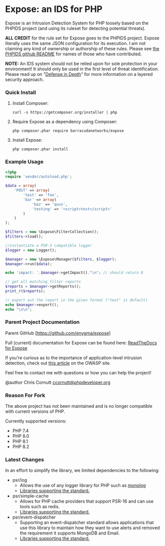 Expose: an IDS for PHP
=========================

Expose is an Intrusion Detection System for PHP loosely based on the PHPIDS project (and using its ruleset
for detecting potential threats).

**ALL CREDIT** for the rule set for Expose goes to the PHPIDS project. Expose literally
uses the same JSON configuration for its execution. I am not claiming any kind of ownership
or authorship of these rules. Please see [the PHPIDS github README](https://github.com/PHPIDS/PHPIDS)
for names of those who have contributed.

**NOTE:** An IDS system should not be relied upon for sole protection in your environment! It should only be used in
the first level of threat identification. Please read up on "[Defense in Depth](http://websec.io/2012/10/12/Core-Concepts-Defense-in-Depth.html)"
for more information on a layered security approach.

### Quick Install

1. Install Composer:

    ```
    curl -s https://getcomposer.org/installer | php
    ```

1. Require Expose as a dependency using Composer:

    ```
    php composer.phar require barracudanetworks/expose
    ```

1. Install Expose:

    ```
    php composer.phar install
    ```

### Example Usage

```php
<?php
require 'vendor/autoload.php';

$data = array(
    'POST' => array(
        'test' => 'foo',
        'bar' => array(
            'baz' => 'quux',
            'testing' => '<script>test</script>'
        )
    )
);

$filters = new \Expose\FilterCollection();
$filters->load();

//instantiate a PSR-3 compatible logger
$logger = new Logger();

$manager = new \Expose\Manager($filters, $logger);
$manager->run($data);

echo 'impact: '.$manager->getImpact()."\n"; // should return 8

// get all matching filter reports
$reports = $manager->getReports();
print_r($reports);

// export out the report in the given format ("text" is default)
echo $manager->export();
echo "\n\n";

```

### Parent Project Documentation

Parent GitHub
[https://github.com/enygma/expose]

Full (current) documentation for Expose can be found here: [ReadTheDocs for Expose](https://expose.readthedocs.org/en/latest/)

If you're curious as to the importance of application-level intrusion detection, check out [this article](https://www.owasp.org/index.php/ApplicationLayerIntrustionDetection)
on the OWASP site.

Feel free to contact me with questions or how you can help the project!

@author Chris Cornutt <ccornutt@phpdeveloper.org>

### Reason For Fork

The above project has not been maintained and is no longer compatible with current versions of PHP.

Currently supported versions:
- PHP 7.4
- PHP 8.0
- PHP 8.1
- PHP 8.2

### Latest Changes
In an effort to simplify the library, we limited dependencies to the following:
- psr/log
  - Allows the use of any logger library for PHP such as [monolog](https://packagist.org/packages/monolog/monolog)
  - [Libraries supporting the standard.](https://packagist.org/providers/psr/log-implementation)
- psr/simple-cache
  - Allows for PHP cache providers that support PSR-16 and can use tools such as redis.
  - [Libraries supporting the standard.](https://packagist.org/providers/psr/simple-cache-implementation)
- psr/event-dispatcher
  - Supporting an event-dispatcher standard allows applications that use this library to maintain how they want to use alerts and removed the requirement it supports MongoDB and Email.
  - [Libraries supporting the standard.](https://packagist.org/providers/psr/event-dispatcher-implementation)
